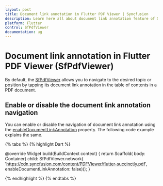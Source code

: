 ```yaml
---
layout: post
title: Document link annotation in Flutter PDF Viewer | Syncfusion
description: Learn here all about document link annotation feature of Syncfusion Flutter PDF Viewer (SfPdfViewer) widget and more.
platform: Flutter
control: SfPdfViewer
documentation: ug
---
```


# Document link annotation in Flutter PDF Viewer (SfPdfViewer)

By default, the [SfPdfViewer](https://pub.dev/documentation/syncfusion_flutter_pdfviewer/latest/pdfviewer/SfPdfViewer-class.html) allows you to navigate to the desired topic or position by tapping its document link annotation in the table of contents in a PDF document.

## Enable or disable the document link annotation navigation

You can enable or disable the navigation of document link annotation using the [enableDocumentLinkAnnotation](https://pub.dev/documentation/syncfusion_flutter_pdfviewer/latest/pdfviewer/SfPdfViewer/enableDocumentLinkAnnotation.html) property. The following code example explains the same.

{% tabs %}
{% highlight Dart %}

@override
Widget build(BuildContext context) {
  return Scaffold(
      body: Container(
          child: SfPdfViewer.network(
              'https://cdn.syncfusion.com/content/PDFViewer/flutter-succinctly.pdf',
              enableDocumentLinkAnnotation: false)));
}

{% endhighlight %}
{% endtabs %}